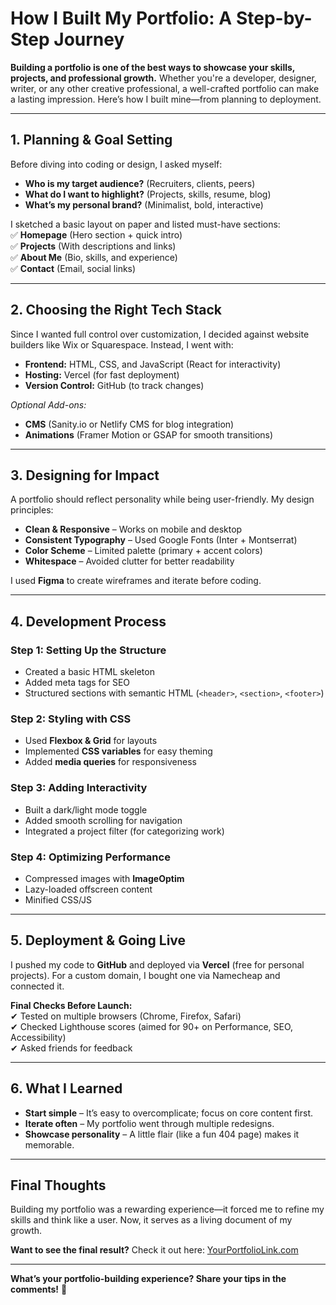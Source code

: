 # How I Built My Portfolio: A Step-by-Step Journey  


**Building a portfolio is one of the best ways to showcase your skills, projects, and professional growth.** Whether you're a developer, designer, writer, or any other creative professional, a well-crafted portfolio can make a lasting impression. Here’s how I built mine—from planning to deployment.  


---


## **1. Planning & Goal Setting**  


Before diving into coding or design, I asked myself:  
- **Who is my target audience?** (Recruiters, clients, peers)  
- **What do I want to highlight?** (Projects, skills, resume, blog)  
- **What’s my personal brand?** (Minimalist, bold, interactive)  


I sketched a basic layout on paper and listed must-have sections:  
✅ **Homepage** (Hero section + quick intro)  
✅ **Projects** (With descriptions and links)  
✅ **About Me** (Bio, skills, and experience)  
✅ **Contact** (Email, social links)  


---


## **2. Choosing the Right Tech Stack**  


Since I wanted full control over customization, I decided against website builders like Wix or Squarespace. Instead, I went with:  


- **Frontend:** HTML, CSS, and JavaScript (React for interactivity)  
- **Hosting:** Vercel (for fast deployment)  
- **Version Control:** GitHub (to track changes)  


*Optional Add-ons:*  
- **CMS** (Sanity.io or Netlify CMS for blog integration)  
- **Animations** (Framer Motion or GSAP for smooth transitions)  


---


## **3. Designing for Impact**  


A portfolio should reflect personality while being user-friendly. My design principles:  
- **Clean & Responsive** – Works on mobile and desktop  
- **Consistent Typography** – Used Google Fonts (Inter + Montserrat)  
- **Color Scheme** – Limited palette (primary + accent colors)  
- **Whitespace** – Avoided clutter for better readability  


I used **Figma** to create wireframes and iterate before coding.  


---


## **4. Development Process**  


### **Step 1: Setting Up the Structure**  
- Created a basic HTML skeleton  
- Added meta tags for SEO  
- Structured sections with semantic HTML (`<header>`, `<section>`, `<footer>`)  


### **Step 2: Styling with CSS**  
- Used **Flexbox & Grid** for layouts  
- Implemented **CSS variables** for easy theming  
- Added **media queries** for responsiveness  


### **Step 3: Adding Interactivity**  
- Built a dark/light mode toggle  
- Added smooth scrolling for navigation  
- Integrated a project filter (for categorizing work)  


### **Step 4: Optimizing Performance**  
- Compressed images with **ImageOptim**  
- Lazy-loaded offscreen content  
- Minified CSS/JS  


---


## **5. Deployment & Going Live**  


I pushed my code to **GitHub** and deployed via **Vercel** (free for personal projects). For a custom domain, I bought one via Namecheap and connected it.  


**Final Checks Before Launch:**  
✔ Tested on multiple browsers (Chrome, Firefox, Safari)  
✔ Checked Lighthouse scores (aimed for 90+ on Performance, SEO, Accessibility)  
✔ Asked friends for feedback  


---


## **6. What I Learned**  


- **Start simple** – It’s easy to overcomplicate; focus on core content first.  
- **Iterate often** – My portfolio went through multiple redesigns.  
- **Showcase personality** – A little flair (like a fun 404 page) makes it memorable.  


---


## **Final Thoughts**  


Building my portfolio was a rewarding experience—it forced me to refine my skills and think like a user. Now, it serves as a living document of my growth.  


**Want to see the final result?** Check it out here: [YourPortfolioLink.com](#)  


---


**What’s your portfolio-building experience? Share your tips in the comments!** 🚀  
